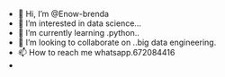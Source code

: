 - 👋 Hi, I’m @Enow-brenda
- 👀 I’m interested in data science...
- 🌱 I’m currently learning .python..
- 💞️ I’m looking to collaborate on ..big data engineering.
- 📫 How to reach me whatsapp.672084416
- 

<!---
Enow-brenda/Enow-brenda is a ✨ special ✨ repository because its `README.md` (this file) appears on your GitHub profile.
You can click the Preview link to take a look at your changes.
--->
